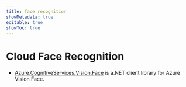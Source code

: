 ```yaml
---
title: face recognition
showMetadata: true
editable: true
showToc: true
---
```


# Cloud Face Recognition
- [Azure.CognitiveServices.Vision.Face](https://docs.microsoft.com/en-us/azure/cognitive-services/face/quickstarts/client-libraries?tabs=visual-studio&pivots=programming-language-csharp) is a.NET client library for Azure Vision Face.
